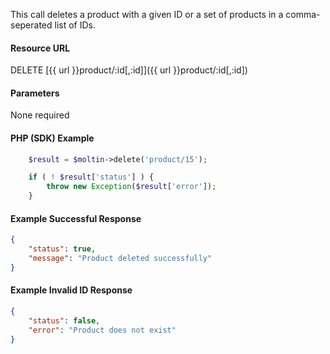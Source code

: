 <!--
@title Delete product by ID
@author Moltin Ltd
@description Deletes a product with a given ID
@order 3.9

@sidebar 1
@family Product
@rate No
@auth Yes
@format JSON
@http DELETE
@version beta
-->
This call deletes a product with a given ID or a set of products in a comma-seperated list of IDs.

#### Resource URL
DELETE [{{ url }}product/:id[,:id]]({{ url }}product/:id[,:id])


#### Parameters
None required

#### PHP (SDK) Example
``` php
	$result = $moltin->delete('product/15');

	if ( ! $result['status'] ) {
		throw new Exception($result['error']);
	}
```

<!--code-->
#### Example Successful Response
``` json
{
    "status": true,
    "message": "Product deleted successfully"
}
```


#### Example Invalid ID Response
``` json
{
	"status": false,
	"error": "Product does not exist"
}
```
<!--/code-->